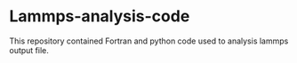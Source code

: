 # Lammps-analysis-code
This repository contained Fortran and python code used to analysis lammps output file.
